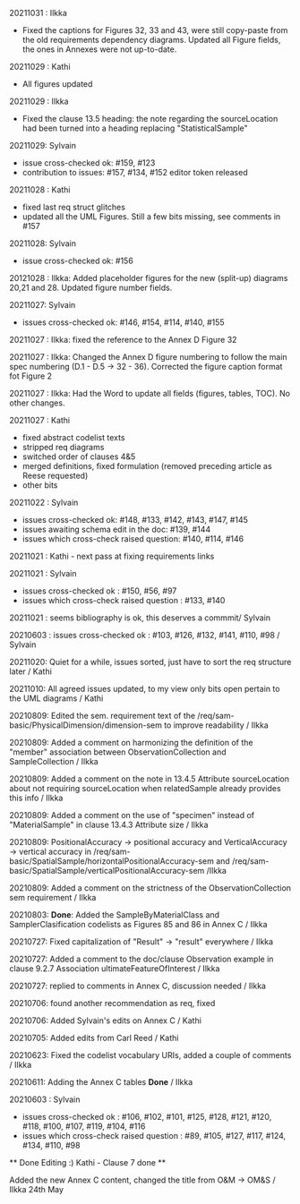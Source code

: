 20211031 : Ilkka
 - Fixed the captions for Figures 32, 33 and 43, were still copy-paste from the old requirements dependency diagrams. Updated all Figure fields, the ones in Annexes were not up-to-date.

20211029 : Kathi 
- All figures updated

20211029 : Ilkka
- Fixed the clause 13.5 heading: the note regarding the sourceLocation had been turned into a heading replacing "StatisticalSample"

20211029: Sylvain
- issue cross-checked ok: #159, #123
- contribution to issues: #157, #134, #152
editor token released

20211028 : Kathi 
- fixed last req struct glitches
- updated all the UML Figures. Still a few bits missing, see comments in #157

20211028: Sylvain
- issue cross-checked ok: #156

20121028 : Ilkka: Added placeholder figures for the new (split-up) diagrams 20,21 and 28. Updated figure number fields.

20211027: Sylvain
- issues cross-checked ok: #146, #154, #114, #140, #155

20211027 : Ilkka: fixed the reference to the Annex D Figure 32


20211027 : Ilkka: Changed the Annex D figure numbering to follow the main spec numbering (D.1 - D.5 -> 32 - 36). Corrected the figure caption format fot Figure 2

20211027 : Ilkka: Had the Word to update all fields (figures, tables, TOC). No other changes. 

20211027 : Kathi 
- fixed abstract codelist texts
- stripped req diagrams
- switched order of clauses 4&5
- merged definitions, fixed formulation (removed preceding article as Reese requested)
- other bits

20211022 : Sylvain
- issues cross-checked ok: #148, #133, #142, #143, #147, #145
- issues awaiting schema edit in the doc: #139, #144
- issues which cross-check raised question: #140, #114, #146

20211021 : Kathi - next pass at fixing requirements links

20211021 : Sylvain
- issues cross-checked ok : #150, #56, #97
- issues which cross-check raised question : #133, #140

20211021 : seems bibliography is ok, this deserves a commmit/ Sylvain

20210603 : issues cross-checked ok : #103, #126, #132, #141, #110, #98 / Sylvain

20211020: Quiet for a while, issues sorted, just have to sort the req structure later / Kathi

20211010: All agreed issues updated, to my view only bits open pertain to the UML diagrams / Kathi 

20210809: Edited the sem. requirement text of the /req/sam-basic/PhysicalDimension/dimension-sem to improve readability / Ilkka

20210809: Added a comment on harmonizing the definition of the "member" association between ObservationCollection and SampleCollection / Ilkka

20210809: Added a comment on the note in 13.4.5	Attribute sourceLocation about not requiring sourceLocation when relatedSample already provides this info / Ilkka

20210809: Added a comment on the use of "specimen" instead of "MaterialSample" in clause 13.4.3 Attribute size / Ilkka

20210809: PositionalAccuracy -> positional accuracy and VerticalAccuracy -> vertical accuracy in /req/sam-basic/SpatialSample/horizontalPositionalAccuracy-sem and /req/sam-basic/SpatialSample/verticalPositionalAccuracy-sem /Ilkka

20210809: Added a comment on the strictness of the ObservationCollection sem requirement / Ilkka

20210803: **Done**: Added the SampleByMaterialClass and SamplerClasification codelists as Figures 85 and 86 in Annex C / Ilkka

20210727: Fixed capitalization of "Result" -> "result" everywhere / Ilkka

20210727: Added a comment to the doc/clause Observation example in clause 9.2.7	Association ultimateFeatureOfInterest / Ilkka

20210727: replied to comments in Annex C, discussion needed / Ilkka

20210706: found another recommendation as req, fixed

20210706: Added Sylvain's edits on Annex C / Kathi

20210705: Added edits from Carl Reed / Kathi

20210623: Fixed the codelist vocabulary URIs, added a couple of comments / Ilkka

20210611: Adding the Annex C tables **Done** / Ilkka

20210603 : Sylvain
- issues cross-checked ok : #106, #102, #101, #125, #128, #121, #120, #118, #100, #107, #119, #104, #116
- issues which cross-check raised question : #89, #105, #127, #117, #124, #134, #110, #98

** Done Editing :) Kathi - Clause 7 done  **

Added the new Annex C content, changed the title from O&M -> OM&S / Ilkka 24th May
